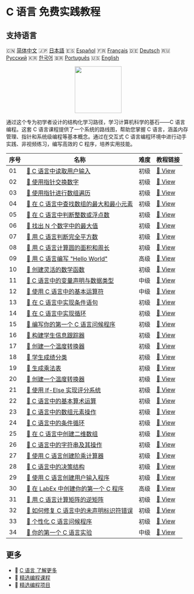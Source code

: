 # C 语言 免费实践教程

## 支持语言

🇨🇳 [简体中文](README_zh.md) 🇯🇵 [日本語](README_ja.md) 🇪🇸 [Español](README_es.md) 🇫🇷 [Français](README_fr.md) 🇩🇪 [Deutsch](README_de.md) 🇷🇺 [Русский](README_ru.md) 🇰🇷 [한국어](README_ko.md) 🇧🇷 [Português](README_pt.md) 🇺🇸 [English](README.md) 

<div align="center">
<img width="128px" src="https://file.labex.io/path/GAbMWgBPUOxV.png">
</div>

通过这个专为初学者设计的结构化学习路径，学习计算机科学的基石——C 语言编程。这套 C 语言课程提供了一个系统的路线图，帮助您掌握 C 语言，涵盖内存管理、指针和系统级编程等基本概念。通过在交互式 C 语言编程环境中进行动手实践、非视频练习，编写高效的 C 程序，培养实用技能。

|   序号 | 名称                                                                                                                              | 难度   | 教程链接                                                                                           |
|--------|-----------------------------------------------------------------------------------------------------------------------------------|--------|----------------------------------------------------------------------------------------------------|
|     01 | [📖 C 语言中读取用户输入](https://labex.io/zh/tutorials/c-read-user-input-in-c-136075)                                            | 初级   | [🔗 View](https://labex.io/zh/tutorials/c-read-user-input-in-c-136075)                             |
|     02 | [📖 使用指针交换数字](https://labex.io/zh/tutorials/c-swapping-numbers-with-pointers-123350)                                      | 初级   | [🔗 View](https://labex.io/zh/tutorials/c-swapping-numbers-with-pointers-123350)                   |
|     03 | [📖 使用指针进行数组遍历](https://labex.io/zh/tutorials/c-array-traversal-using-pointers-123301)                                  | 初级   | [🔗 View](https://labex.io/zh/tutorials/c-array-traversal-using-pointers-123301)                   |
|     04 | [📖 在 C 语言中查找数组的最大和最小元素](https://labex.io/zh/tutorials/c-finding-largest-and-smallest-array-elements-in-c-123271) | 初级   | [🔗 View](https://labex.io/zh/tutorials/c-finding-largest-and-smallest-array-elements-in-c-123271) |
|     05 | [📖 在 C 语言中判断整数或浮点数](https://labex.io/zh/tutorials/c-determine-integer-or-float-in-c-123267)                          | 初级   | [🔗 View](https://labex.io/zh/tutorials/c-determine-integer-or-float-in-c-123267)                  |
|     06 | [📖 找出 N 个数字中的最大值](https://labex.io/zh/tutorials/c-find-the-largest-number-among-n-numbers-123252)                      | 初级   | [🔗 View](https://labex.io/zh/tutorials/c-find-the-largest-number-among-n-numbers-123252)          |
|     07 | [📖 用 C 语言判断完全平方数](https://labex.io/zh/tutorials/c-determine-perfect-square-in-c-123221)                                | 初级   | [🔗 View](https://labex.io/zh/tutorials/c-determine-perfect-square-in-c-123221)                    |
|     08 | [📖 用 C 语言计算圆的面积和周长](https://labex.io/zh/tutorials/c-circle-area-and-circumference-in-c-123197)                       | 初级   | [🔗 View](https://labex.io/zh/tutorials/c-circle-area-and-circumference-in-c-123197)               |
|     09 | [📖 用 C 语言编写 "Hello World"](https://labex.io/zh/tutorials/c-create-hello-world-in-c-438286)                                  | 高级   | [🔗 View](https://labex.io/zh/tutorials/c-create-hello-world-in-c-438286)                          |
|     10 | [📖 创建灵活的数学函数](https://labex.io/zh/tutorials/c-create-flexible-math-functions-446161)                                    | 初级   | [🔗 View](https://labex.io/zh/tutorials/c-create-flexible-math-functions-446161)                   |
|     11 | [📖 C 语言中的变量声明与数据类型](https://labex.io/zh/tutorials/c-declare-variables-and-data-types-in-c-438287)                   | 中级   | [🔗 View](https://labex.io/zh/tutorials/c-declare-variables-and-data-types-in-c-438287)            |
|     12 | [📖 使用 C 语言中的基本运算符](https://labex.io/zh/tutorials/c-use-basic-operators-in-c-438288)                                   | 中级   | [🔗 View](https://labex.io/zh/tutorials/c-use-basic-operators-in-c-438288)                         |
|     13 | [📖 在 C 语言中实现条件语句](https://labex.io/zh/tutorials/c-implement-conditionals-in-c-438331)                                  | 初级   | [🔗 View](https://labex.io/zh/tutorials/c-implement-conditionals-in-c-438331)                      |
|     14 | [📖 在 C 语言中实现循环](https://labex.io/zh/tutorials/c-implement-loops-in-c-438332)                                             | 初级   | [🔗 View](https://labex.io/zh/tutorials/c-implement-loops-in-c-438332)                             |
|     15 | [📖 编写你的第一个 C 语言问候程序](https://labex.io/zh/tutorials/c-craft-your-first-c-greeting-438337)                            | 初级   | [🔗 View](https://labex.io/zh/tutorials/c-craft-your-first-c-greeting-438337)                      |
|     16 | [📖 构建学生信息跟踪器](https://labex.io/zh/tutorials/c-build-student-information-tracker-438353)                                 | 初级   | [🔗 View](https://labex.io/zh/tutorials/c-build-student-information-tracker-438353)                |
|     17 | [📖 创建一个温度转换器](https://labex.io/zh/tutorials/c-create-a-temperature-converter-438383)                                    | 初级   | [🔗 View](https://labex.io/zh/tutorials/c-create-a-temperature-converter-438383)                   |
|     18 | [📖 学生成绩分类](https://labex.io/zh/tutorials/c-classify-student-grades-438387)                                                 | 初级   | [🔗 View](https://labex.io/zh/tutorials/c-classify-student-grades-438387)                          |
|     19 | [📖 生成乘法表](https://labex.io/zh/tutorials/c-generate-multiplication-tables-438391)                                            | 初级   | [🔗 View](https://labex.io/zh/tutorials/c-generate-multiplication-tables-438391)                   |
|     20 | [📖 创建一个温度转换器](https://labex.io/zh/tutorials/c-create-a-temperature-converter-446144)                                    | 初级   | [🔗 View](https://labex.io/zh/tutorials/c-create-a-temperature-converter-446144)                   |
|     21 | [📖 使用 If-Else 实现评分系统](https://labex.io/zh/tutorials/c-implement-grading-system-with-if-else-446149)                      | 初级   | [🔗 View](https://labex.io/zh/tutorials/c-implement-grading-system-with-if-else-446149)            |
|     22 | [📖 C 语言中的基本算术运算](https://labex.io/zh/tutorials/c-basic-arithmetic-operations-in-c-438262)                              | 初级   | [🔗 View](https://labex.io/zh/tutorials/c-basic-arithmetic-operations-in-c-438262)                 |
|     23 | [📖 C 语言中的数组元素操作](https://labex.io/zh/tutorials/c-manipulate-array-elements-in-c-438261)                                | 初级   | [🔗 View](https://labex.io/zh/tutorials/c-manipulate-array-elements-in-c-438261)                   |
|     24 | [📖 C 语言中的条件循环](https://labex.io/zh/tutorials/c-conditional-loops-in-c-438260)                                            | 初级   | [🔗 View](https://labex.io/zh/tutorials/c-conditional-loops-in-c-438260)                           |
|     25 | [📖 在 C 语言中创建二维数组](https://labex.io/zh/tutorials/c-create-two-dimensional-arrays-in-c-438259)                           | 初级   | [🔗 View](https://labex.io/zh/tutorials/c-create-two-dimensional-arrays-in-c-438259)               |
|     26 | [📖 C 语言中的字符串及其操作](https://labex.io/zh/tutorials/c-strings-and-manipulate-them-in-c-438258)                            | 初级   | [🔗 View](https://labex.io/zh/tutorials/c-strings-and-manipulate-them-in-c-438258)                 |
|     27 | [📖 使用 C 语言创建阶乘计算器](https://labex.io/zh/tutorials/c-create-factorial-calculator-in-c-438256)                           | 初级   | [🔗 View](https://labex.io/zh/tutorials/c-create-factorial-calculator-in-c-438256)                 |
|     28 | [📖 C 语言中的决策结构](https://labex.io/zh/tutorials/c-decision-making-structures-in-c-438255)                                   | 初级   | [🔗 View](https://labex.io/zh/tutorials/c-decision-making-structures-in-c-438255)                  |
|     29 | [📖 使用 C 语言创建用户输入程序](https://labex.io/zh/tutorials/c-create-user-input-program-in-c-438242)                           | 初级   | [🔗 View](https://labex.io/zh/tutorials/c-create-user-input-program-in-c-438242)                   |
|     30 | [📖 在 LabEx 中创建你的第一个 C 程序](https://labex.io/zh/tutorials/c-create-your-first-c-program-in-labex-438241)                | 高级   | [🔗 View](https://labex.io/zh/tutorials/c-create-your-first-c-program-in-labex-438241)             |
|     31 | [📖 用 C 语言计算矩阵的逆矩阵](https://labex.io/zh/tutorials/c-compute-the-inverse-of-a-matrix-in-c-435161)                       | 初级   | [🔗 View](https://labex.io/zh/tutorials/c-compute-the-inverse-of-a-matrix-in-c-435161)             |
|     32 | [📖 如何修复 C 语言中的未声明标识符错误](https://labex.io/zh/tutorials/c-how-to-fix-undeclared-identifier-in-c-419180)            | 初级   | [🔗 View](https://labex.io/zh/tutorials/c-how-to-fix-undeclared-identifier-in-c-419180)            |
|     33 | [📖 个性化 C 语言问候程序](https://labex.io/zh/tutorials/c-personalized-c-greeting-391828)                                        | 初级   | [🔗 View](https://labex.io/zh/tutorials/c-personalized-c-greeting-391828)                          |
|     34 | [📖 你的第一个 C 语言实验](https://labex.io/zh/tutorials/c-your-first-c-lab-391824)                                               | 中级   | [🔗 View](https://labex.io/zh/tutorials/c-your-first-c-lab-391824)                                 |

## 更多

- 🔗 [C 语言 了解更多](https://labex.io/zh/skilltrees/c)
- 🔗 [精选编程课程](https://github.com/labex-labs/awesome-programming-courses)
- 🔗 [精选编程项目](https://github.com/labex-labs/awesome-programming-projects)

